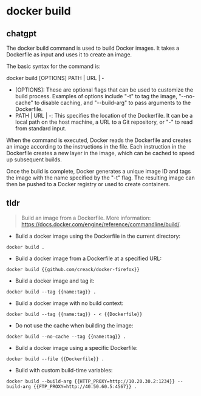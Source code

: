 # docker build 
## chatgpt 
The docker build command is used to build Docker images. It takes a Dockerfile as input and uses it to create an image. 

The basic syntax for the command is:

docker build [OPTIONS] PATH | URL | -

- [OPTIONS]: These are optional flags that can be used to customize the build process. Examples of options include "-t" to tag the image, "--no-cache" to disable caching, and "--build-arg" to pass arguments to the Dockerfile.
- PATH | URL | -: This specifies the location of the Dockerfile. It can be a local path on the host machine, a URL to a Git repository, or "-" to read from standard input.

When the command is executed, Docker reads the Dockerfile and creates an image according to the instructions in the file. Each instruction in the Dockerfile creates a new layer in the image, which can be cached to speed up subsequent builds.

Once the build is complete, Docker generates a unique image ID and tags the image with the name specified by the "-t" flag. The resulting image can then be pushed to a Docker registry or used to create containers. 

## tldr 
 
> Build an image from a Dockerfile.
> More information: <https://docs.docker.com/engine/reference/commandline/build/>.

- Build a docker image using the Dockerfile in the current directory:

`docker build .`

- Build a docker image from a Dockerfile at a specified URL:

`docker build {{github.com/creack/docker-firefox}}`

- Build a docker image and tag it:

`docker build --tag {{name:tag}} .`

- Build a docker image with no build context:

`docker build --tag {{name:tag}} - < {{Dockerfile}}`

- Do not use the cache when building the image:

`docker build --no-cache --tag {{name:tag}} .`

- Build a docker image using a specific Dockerfile:

`docker build --file {{Dockerfile}} .`

- Build with custom build-time variables:

`docker build --build-arg {{HTTP_PROXY=http://10.20.30.2:1234}} --build-arg {{FTP_PROXY=http://40.50.60.5:4567}} .`
